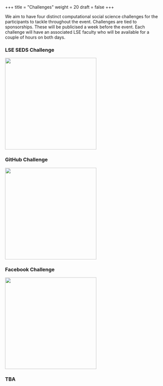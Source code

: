 +++
title = "Challenges"
weight = 20
draft = false
+++

We aim to have four distinct computational social science challenges for the participants to tackle throughout the event. Challenges are tied to sponsorships. These will be publicised a week before the event. Each challenge will have an associated LSE faculty who will be available for a couple of hours on both days.

### LSE SEDS Challenge

<a href="http://www.lse.ac.uk/seds/">
<img src="images/seds.jpg" width="300"></a>

### GitHub Challenge

<a href="https://github.com/">
<img src="images/github.jpg" width="300"></a>

### Facebook Challenge

<a href="https://research.fb.com/">
<img src="images/fb.jpg" width="300"></a>

### TBA